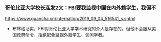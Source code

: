 ### 哥伦比亚大学校长连发2文：FBI要我监视中国在内外籍学生，我偏不
https://www.guancha.cn/internation/2019_09_04_516541_s.shtml
- 布林格证实，FBI对哥伦比亚大学学术研究的介入是存在的。但他不会服从美国政府命令，拒绝配合监视外籍学生、访问学者。
